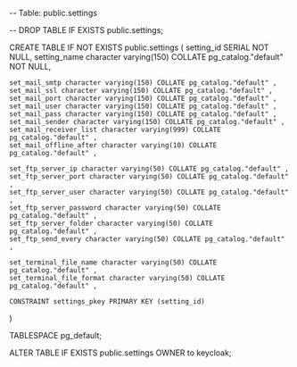 -- Table: public.settings

-- DROP TABLE IF EXISTS public.settings;

CREATE TABLE IF NOT EXISTS public.settings
(
    setting_id SERIAL NOT NULL,
    setting_name character varying(150) COLLATE pg_catalog."default" NOT NULL,

    set_mail_smtp character varying(150) COLLATE pg_catalog."default" ,
    set_mail_ssl character varying(150) COLLATE pg_catalog."default" ,
    set_mail_port character varying(150) COLLATE pg_catalog."default" ,
    set_mail_user character varying(150) COLLATE pg_catalog."default" ,
    set_mail_pass character varying(150) COLLATE pg_catalog."default" ,
    set_mail_sender character varying(150) COLLATE pg_catalog."default" ,
    set_mail_receiver_list character varying(999) COLLATE pg_catalog."default" ,
    set_mail_offline_after character varying(10) COLLATE pg_catalog."default" ,
    
    set_ftp_server_ip character varying(50) COLLATE pg_catalog."default" ,
    set_ftp_server_port character varying(50) COLLATE pg_catalog."default" ,
    set_ftp_server_user character varying(50) COLLATE pg_catalog."default" ,
    set_ftp_server_password character varying(50) COLLATE pg_catalog."default" ,
    set_ftp_server_folder character varying(50) COLLATE pg_catalog."default" ,
    set_ftp_send_every character varying(50) COLLATE pg_catalog."default" ,
    
    set_terminal_file_name character varying(50) COLLATE pg_catalog."default" ,
    set_terminal_file_format character varying(50) COLLATE pg_catalog."default" ,
    
    CONSTRAINT settings_pkey PRIMARY KEY (setting_id)
)

TABLESPACE pg_default;

ALTER TABLE IF EXISTS public.settings
    OWNER to keycloak;